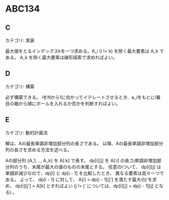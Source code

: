 # ABC134

## C
カテゴリ: 実装

最大値をとるインデックスkを一つ求める。A_i (i != k) を除く最大要素は A_k である。
A_k を除く最大要素は線形探索で求めればよい。

## D
カテゴリ: 構築

必ず構築できる。
iをNから1に向かってイテレートさせるとき、a_iをもとにi番目の箱から順にボールを入れるか否かを判断すればよい。

## E
カテゴリ: 動的計画法

解は、Aの最長単調非増加部分列の長さである。
以降、Aの最長単調非増加部分列の長さを求める方法を述べる。

Aの部分列 {A_1, .., A_k} を A[:k] で表す。
dp[i][j] を A[:i] の長さj単調非増加部分列のうち、末尾が最大の値のものの末尾とする。
任意のiついて、 dp[i][j] は単調非減少なので、dp[i] と dp[i - 1] を比較したとき、
異なる要素は高々一つである。
よって、 dp[i - 1] に対して、 A[i] < dp[i - 1][j'] を満たす最大のj'を求め、
dp[i][j'] = A[k] とすればよい
(j != j' については、dp[i][j] = dp[i - 1][j] となる) 。
